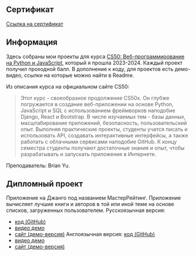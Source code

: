 ## Сертификат
[Ссылка на сертификат](https://certificates.cs50.io/a41670a9-59e0-4f34-8ec1-27a8a6f1962c.pdf?size=letter)

## Информация
Здесь собраны мои проекты для курса [CS50: Веб-программирование на Python и JavaScript](https://cs50.harvard.edu/web/2020/), который я прошла 2023-2024. Каждый проект получил проходной балл. В дополнение к коду, для проектов есть демо-видео, ссылки на которые можно найти в Readme.

Из описания курса на официальном сайте CS50: 
> Этот курс - своеобразное продолжение CS50x. Он глубже погружается в создание веб-приложении на основе Python, JavaScript и SQL с использованием фреймворков наподобие Django, React и Bootstrap. В числе изучаемых тем - базы данных, масштабирование приложений, безопасность, пользовательский опыт. Выполняя практические проекты, студенты учатся писать и использовать API, создавать интерактивные интерфейсы, а также работать с облачными сервисами наподобие GitHub. К концу семестра студенты получают достаточные знания и опыт, чтобы разрабатывать и запускать приложения в Интернете.

Преподаватель: Brian Yu.

## Дипломный проект
Приложение на Джанго под названием МастерРейтинг. Приложение вычисляет лучшие книги и авторов в той или иной теме на основе списков, загруженных пользователем.
Русскоязычная версия:
- [код (GitHub)](https://github.com/anzabrik/MasterRanking-Rus)
- [видео демо](https://youtu.be/4m2JK5gQPnw)
- [сайт (демо-версия)]()
Англоязычная версия:
[код (GitHub)](https://github.com/anzabrik/MasterRanking)
- [видео демо](https://youtu.be/VljTP1cG0S8)
- [сайт (демо-версия)]()
